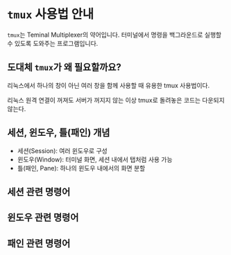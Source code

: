# `tmux` 사용법 안내

`tmux`는 Teminal Multiplexer의 약어입니다.
터미널에서 명령을 백그라운드로 실행할 수 있도록 도와주는 프로그램입니다.

## 도대체 `tmux`가 왜 필요할까요?
리눅스에서 하나의 창이 아닌 여러 창을 함께 사용할 때 유용한 tmux 사용법이다. 

리눅스 원격 연결이 꺼져도 서버가 꺼지지 않는 이상 tmux로 돌려놓은 코드는 다운되지 않는다.

## 세션, 윈도우, 틀(패인) 개념

- 세션(Session): 여러 윈도우로 구성
- 윈도우(Window): 터미널 화면, 세션 내에서 탭처럼 사용 가능
- 틀(패인, Pane): 하나의 윈도우 내에서의 화면 분할


## 세션 관련 명령어

## 윈도우 관련 명령어

## 패인 관련 명령어